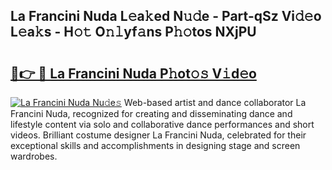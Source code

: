 ## La Francini Nuda L𝚎a𝚔ed N𝚞𝚍e - Part-qSz Vi𝚍𝚎o L𝚎a𝚔s - H𝚘𝚝 O𝚗𝚕yf𝚊ns P𝚑𝚘tos NXjPU

# <h2><a href="http://kf3nj1o.oniu.top/?m=La+Francini+Nuda">🔗👉 🔴 La Francini Nuda P𝚑ot𝚘𝚜 V𝚒d𝚎o</a></h2>

[![La Francini Nuda Nu𝚍e𝚜](https://i.imgur.com/0qMVB7G.gif)](http://kf3nj1o.oniu.top/?m=La+Francini+Nuda)
Web-based artist and dance collaborator La Francini Nuda, recognized for creating and disseminating dance and lifestyle content via solo and collaborative dance performances and short videos. Brilliant costume designer La Francini Nuda, celebrated for their exceptional skills and accomplishments in designing stage and screen wardrobes.  
